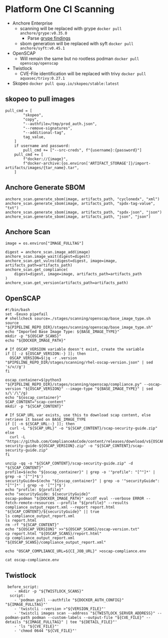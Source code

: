 # Platform One CI Scanning
- Anchore Enterprise
  - scanning will be replaced with grype `docker pull anchore/grype:v0.35.0`
    - Parse [grype findings](https://repo1.dso.mil/ironbank-tools/grype-parser/-/blob/master/grype-parser.py)
  - sbom generation will be replaced with syft `docker pull anchore/syft:v0.45.1`
- OpenSCAP
  - Will remain the same but no rootless podman `docker pull openscap/openscap`
- Twistlock
  - CVE-File identification will be replaced with trivy `docker pull aquasec/trivy:0.27.1`
- Skopeo `docker pull quay.io/skopeo/stable:latest`

## skopeo to pull images
```
pull_cmd = [
        "skopeo",
        "copy",
        "--authfile=/tmp/prod_auth.json",
        "--remove-signatures",
        "--additional-tag",
        tag_value,
    ]
    if username and password:
        pull_cmd += ["--src-creds", f"{username}:{password}"]
    pull_cmd += [
        f"docker://{image}",
        f"docker-archive:{os.environ['ARTIFACT_STORAGE']}/import-artifacts/images/{tar_name}.tar",
    ]
```

## Anchore Generate SBOM
```
anchore_scan.generate_sbom(image, artifacts_path, "cyclonedx", "xml")
anchore_scan.generate_sbom(image, artifacts_path, "spdx-tag-value", "txt")
anchore_scan.generate_sbom(image, artifacts_path, "spdx-json", "json")
anchore_scan.generate_sbom(image, artifacts_path, "json", "json")
```

## Anchore Scan
```
image = os.environ["IMAGE_FULLTAG"]

digest = anchore_scan.image_add(image)
anchore_scan.image_wait(digest=digest)
anchore_scan.get_vulns(digest=digest, image=image, artifacts_path=artifacts_path)
anchore_scan.get_compliance(
    digest=digest, image=image, artifacts_path=artifacts_path
)
anchore_scan.get_version(artifacts_path=artifacts_path)
```

## OpenSCAP
```
#!/bin/bash
set -Eeuxo pipefail
# shellcheck source=./stages/scanning/openscap/base_image_type.sh
source "${PIPELINE_REPO_DIR}/stages/scanning/openscap/base_image_type.sh"
echo "Imported Base Image Type: ${BASE_IMAGE_TYPE}"
mkdir -p "${OSCAP_SCANS}"
echo "${DOCKER_IMAGE_PATH}"

# If OSCAP_VERSION variable doesn't exist, create the variable
if [[ -z ${OSCAP_VERSION:-} ]]; then
  OSCAP_VERSION=$(jq -r .version "$PIPELINE_REPO_DIR/stages/scanning/rhel-oscap-version.json" | sed 's/v//g')
fi

oscap_container=$(python3 "${PIPELINE_REPO_DIR}/stages/scanning/openscap/compliance.py" --oscap-version "${OSCAP_VERSION}" --image-type "${BASE_IMAGE_TYPE}" | sed s/\'/\"/g)
echo "${oscap_container}"
SCAP_CONTENT="scap-content"
mkdir -p "${SCAP_CONTENT}"

# If SCAP_URL var exists, use this to download scap content, else retrieve it based on BASE_IMAGE_TYPE
if [[ -n ${SCAP_URL:-} ]]; then
  curl -L "${SCAP_URL}" -o "${SCAP_CONTENT}/scap-security-guide.zip"
else
  curl -L "https://github.com/ComplianceAsCode/content/releases/download/v${OSCAP_VERSION}/scap-security-guide-${OSCAP_VERSION}.zip" -o "${SCAP_CONTENT}/scap-security-guide.zip"
fi

unzip -qq -o "${SCAP_CONTENT}/scap-security-guide.zip" -d "${SCAP_CONTENT}"
profile=$(echo "${oscap_container}" | grep -o '"profile": "[^"]*' | grep -o '[^"]*$')
securityGuide=$(echo "${oscap_container}" | grep -o '"securityGuide": "[^"]*' | grep -o '[^"]*$')
echo "profile: ${profile}"
echo "securityGuide: ${securityGuide}"
oscap-podman "${DOCKER_IMAGE_PATH}" xccdf eval --verbose ERROR --fetch-remote-resources --profile "${profile}" --results compliance_output_report.xml --report report.html "${SCAP_CONTENT}/${securityGuide}" || true
ls compliance_output_report.xml
ls report.html
rm -rf "${SCAP_CONTENT}"
echo "${OSCAP_VERSION}" >>"${OSCAP_SCANS}/oscap-version.txt"
cp report.html "${OSCAP_SCANS}/report.html"
cp compliance_output_report.xml "${OSCAP_SCANS}/compliance_output_report.xml"

echo "OSCAP_COMPLIANCE_URL=${CI_JOB_URL}" >oscap-compliance.env

cat oscap-compliance.env
```

## Twistlock
```
 before_script:
    - mkdir -p "${TWISTLOCK_SCANS}"
  script:
    - 'podman pull --authfile "${DOCKER_AUTH_CONFIG}" "${IMAGE_FULLTAG}"'
    - 'twistcli --version >"${VERSION_FILE}"'
    - 'twistcli images scan --address "${TWISTLOCK_SERVER_ADDRESS}" --podman-path podman --custom-labels --output-file "${CVE_FILE}" --details "${IMAGE_FULLTAG}" | tee "${DETAIL_FILE}"'
    - 'ls "${CVE_FILE}"'
    - 'chmod 0644 "${CVE_FILE}"'
```